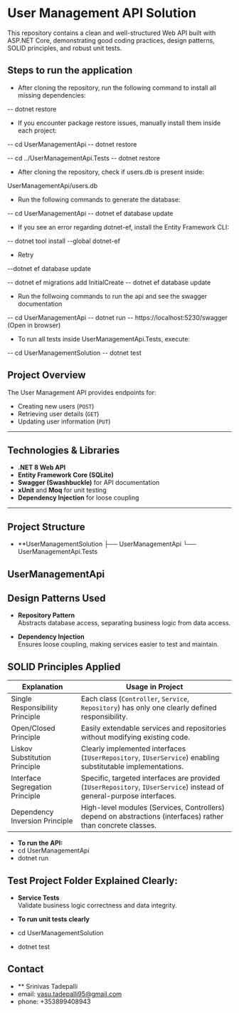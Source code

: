 ﻿# User Management API Solution

This repository contains a clean and well-structured Web API built with ASP.NET Core, demonstrating good coding practices, design patterns, SOLID principles, and robust unit tests.

## Steps to run the application

- After cloning the repository, run the following command to install all missing dependencies:

-- dotnet restore

- If you encounter package restore issues, manually install them inside each project:

-- cd UserManagementApi
-- dotnet restore

-- cd ../UserManagementApi.Tests
-- dotnet restore

- After cloning the repository, check if users.db is present inside:

UserManagementApi/users.db

- Run the following commands to generate the database:

-- cd UserManagementApi
-- dotnet ef database update

- If you see an error regarding dotnet-ef, install the Entity Framework CLI:

-- dotnet tool install --global dotnet-ef

- Retry

--dotnet ef database update

-- dotnet ef migrations add InitialCreate
-- dotnet ef database update


- Run the follwoing commands to run the api and see the swagger documentation

-- cd UserManagementApi
-- dotnet run
-- https://localhost:5230/swagger (Open in browser)

- To run all tests inside UserManagementApi.Tests, execute:

-- cd UserManagementSolution
-- dotnet test

## Project Overview

The User Management API provides endpoints for:

- Creating new users (`POST`)
- Retrieving user details (`GET`)
- Updating user information (`PUT`)

---

## Technologies & Libraries

- **.NET 8 Web API**
- **Entity Framework Core (SQLite)**
- **Swagger (Swashbuckle)** for API documentation
- **xUnit** and **Moq** for unit testing
- **Dependency Injection** for loose coupling

---

## Project Structure 

- **UserManagementSolution
    ├── UserManagementApi
    └── UserManagementApi.Tests

## UserManagementApi

## Design Patterns Used

- **Repository Pattern**  
  Abstracts database access, separating business logic from data access.

- **Dependency Injection**  
  Ensures loose coupling, making services easier to test and maintain.


##  SOLID Principles Applied

 | Explanation                                    | Usage in Project                                 |
 |------------------------------------------------|--------------------------------------------------|
 | Single Responsibility Principle                | Each class (`Controller`, `Service`, `Repository`) has only one clearly defined responsibility. |
 | Open/Closed Principle                          | Easily extendable services and repositories without modifying existing code. |
 | Liskov Substitution Principle                  | Clearly implemented interfaces (`IUserRepository`, `IUserService`) enabling substitutable implementations. |
 | Interface Segregation Principle                | Specific, targeted interfaces are provided (`IUserRepository`, `IUserService`) instead of general-purpose interfaces. |
 | Dependency Inversion Principle                 | High-level modules (Services, Controllers) depend on abstractions (interfaces) rather than concrete classes. |

- **To run the API:**
- cd UserManagementApi
- dotnet run



##  Test Project Folder Explained Clearly:

- **Service Tests**  
  Validate business logic correctness and data integrity.

- **To run unit tests clearly**
- cd UserManagementSolution
- dotnet test



##  Contact

- ** Srinivas Tadepalli
- email: vasu.tadepalli95@gmail.com
- phone: +353899408943

